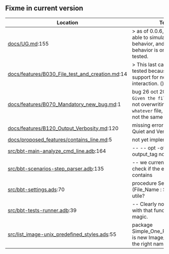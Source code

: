 Fixme in current version
------------------------

Location | Text
---------|-----
[docs/UG.md](../docs/UG.md):155|>  as of 0.0.6, bbt is not able to simulate interactive behavior, and so this behavior is only partially tested.  
[docs/features/B030_File_test_and_creation.md](../docs/features/B030_File_test_and_creation.md):14|> This last case is not yet tested because bbt doesn't support for now prompt interaction. ()  
[docs/features/B070_Mandatory_new_bug.md](../docs/features/B070_Mandatory_new_bug.md):1| bug 26 oct 2024 : the `Given the file whatever` is not overwriting an existing `whatever` file, even if it has not the same content.
[docs/features/B120_Output_Verbosity.md](../docs/features/B120_Output_Verbosity.md):120| missing error output for Quiet and Verbose mode
[docs/proposed_features/contains_line.md](../docs/proposed_features/contains_line.md):5| not yet implemented.
[src/bbt-main-analyze_cmd_line.adb](../src/bbt-main-analyze_cmd_line.adb):164|            --     --  opt -ot / --output_tag not yet coded
[src/bbt-scenarios-step_parser.adb](../src/bbt-scenarios-step_parser.adb):135|                                                                                                   --  we currently do not check if the existing file contains
[src/bbt-settings.ads](../src/bbt-settings.ads):70|   procedure Set_Result_File (File_Name : String); --  utile?
[src/bbt-tests-runner.adb](../src/bbt-tests-runner.adb):39|   --  Clearly not confortable with that function, it's magic.
[src/list_image-unix_predefined_styles.ads](../src/list_image-unix_predefined_styles.ads):55|   package Simple_One_Per_Line_Style is new Image_Style --  not the right name at all
